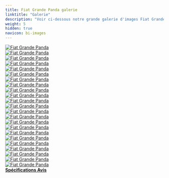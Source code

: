 ```yaml
---
title: Fiat Grande Panda galerie
linktitle: "Galerie"
description: "Voir ci-dessous notre grande galerie d'images Fiat Grande Panda. Cliquez sur les images pour les versions haute résolution."
weight: 5
hidden: true
navicon: bi-images
---
```

<!-- markdownlint-disable MD033 -->
<div class="row" id ="my-gallery">
	<div class="pswp-grid-item col-6 col-md-4">
		<a href="https://media.evkx.net/multimedia/models/fiat/grande_panda/grande_panda/charging_1.JPG"
data-pswp-src="https://media.evkx.net/multimedia/models/fiat/grande_panda/grande_panda/charging_1.JPG"
data-pswp-width="3000"
data-pswp-height="1999" 
target="_blank">
			<img src="https://media.evkx.net/multimedia/models/fiat/grande_panda/grande_panda/charging_1_xst.JPG" alt="Fiat Grande Panda" class="img-fluid " />
		</a>
	</div>
	<div class="pswp-grid-item col-6 col-md-4">
		<a href="https://media.evkx.net/multimedia/models/fiat/grande_panda/grande_panda/charging_2.JPG"
data-pswp-src="https://media.evkx.net/multimedia/models/fiat/grande_panda/grande_panda/charging_2.JPG"
data-pswp-width="3000"
data-pswp-height="2000" 
target="_blank">
			<img src="https://media.evkx.net/multimedia/models/fiat/grande_panda/grande_panda/charging_2_xst.JPG" alt="Fiat Grande Panda" class="img-fluid " />
		</a>
	</div>
	<div class="pswp-grid-item col-6 col-md-4">
		<a href="https://media.evkx.net/multimedia/models/fiat/grande_panda/grande_panda/details_1.jpg"
data-pswp-src="https://media.evkx.net/multimedia/models/fiat/grande_panda/grande_panda/details_1.jpg"
data-pswp-width="3000"
data-pswp-height="2000" 
target="_blank">
			<img src="https://media.evkx.net/multimedia/models/fiat/grande_panda/grande_panda/details_1_xst.jpg" alt="Fiat Grande Panda" class="img-fluid " />
		</a>
	</div>
	<div class="pswp-grid-item col-6 col-md-4">
		<a href="https://media.evkx.net/multimedia/models/fiat/grande_panda/grande_panda/details_2.jpg"
data-pswp-src="https://media.evkx.net/multimedia/models/fiat/grande_panda/grande_panda/details_2.jpg"
data-pswp-width="3000"
data-pswp-height="2000" 
target="_blank">
			<img src="https://media.evkx.net/multimedia/models/fiat/grande_panda/grande_panda/details_2_xst.jpg" alt="Fiat Grande Panda" class="img-fluid " />
		</a>
	</div>
	<div class="pswp-grid-item col-6 col-md-4">
		<a href="https://media.evkx.net/multimedia/models/fiat/grande_panda/grande_panda/details_3.jpg"
data-pswp-src="https://media.evkx.net/multimedia/models/fiat/grande_panda/grande_panda/details_3.jpg"
data-pswp-width="3000"
data-pswp-height="2101" 
target="_blank">
			<img src="https://media.evkx.net/multimedia/models/fiat/grande_panda/grande_panda/details_3_xst.jpg" alt="Fiat Grande Panda" class="img-fluid " />
		</a>
	</div>
	<div class="pswp-grid-item col-6 col-md-4">
		<a href="https://media.evkx.net/multimedia/models/fiat/grande_panda/grande_panda/details_4.jpg"
data-pswp-src="https://media.evkx.net/multimedia/models/fiat/grande_panda/grande_panda/details_4.jpg"
data-pswp-width="3000"
data-pswp-height="1831" 
target="_blank">
			<img src="https://media.evkx.net/multimedia/models/fiat/grande_panda/grande_panda/details_4_xst.jpg" alt="Fiat Grande Panda" class="img-fluid " />
		</a>
	</div>
	<div class="pswp-grid-item col-6 col-md-4">
		<a href="https://media.evkx.net/multimedia/models/fiat/grande_panda/grande_panda/details_5.jpg"
data-pswp-src="https://media.evkx.net/multimedia/models/fiat/grande_panda/grande_panda/details_5.jpg"
data-pswp-width="3000"
data-pswp-height="1765" 
target="_blank">
			<img src="https://media.evkx.net/multimedia/models/fiat/grande_panda/grande_panda/details_5_xst.jpg" alt="Fiat Grande Panda" class="img-fluid " />
		</a>
	</div>
	<div class="pswp-grid-item col-6 col-md-4">
		<a href="https://media.evkx.net/multimedia/models/fiat/grande_panda/grande_panda/exterior_1.jpg"
data-pswp-src="https://media.evkx.net/multimedia/models/fiat/grande_panda/grande_panda/exterior_1.jpg"
data-pswp-width="3000"
data-pswp-height="1577" 
target="_blank">
			<img src="https://media.evkx.net/multimedia/models/fiat/grande_panda/grande_panda/exterior_1_xst.jpg" alt="Fiat Grande Panda" class="img-fluid " />
		</a>
	</div>
	<div class="pswp-grid-item col-6 col-md-4">
		<a href="https://media.evkx.net/multimedia/models/fiat/grande_panda/grande_panda/exterior_2.jpg"
data-pswp-src="https://media.evkx.net/multimedia/models/fiat/grande_panda/grande_panda/exterior_2.jpg"
data-pswp-width="3000"
data-pswp-height="2000" 
target="_blank">
			<img src="https://media.evkx.net/multimedia/models/fiat/grande_panda/grande_panda/exterior_2_xst.jpg" alt="Fiat Grande Panda" class="img-fluid " />
		</a>
	</div>
	<div class="pswp-grid-item col-6 col-md-4">
		<a href="https://media.evkx.net/multimedia/models/fiat/grande_panda/grande_panda/exterior_3.jpg"
data-pswp-src="https://media.evkx.net/multimedia/models/fiat/grande_panda/grande_panda/exterior_3.jpg"
data-pswp-width="3000"
data-pswp-height="2000" 
target="_blank">
			<img src="https://media.evkx.net/multimedia/models/fiat/grande_panda/grande_panda/exterior_3_xst.jpg" alt="Fiat Grande Panda" class="img-fluid " />
		</a>
	</div>
	<div class="pswp-grid-item col-6 col-md-4">
		<a href="https://media.evkx.net/multimedia/models/fiat/grande_panda/grande_panda/exterior_4.jpg"
data-pswp-src="https://media.evkx.net/multimedia/models/fiat/grande_panda/grande_panda/exterior_4.jpg"
data-pswp-width="3000"
data-pswp-height="1673" 
target="_blank">
			<img src="https://media.evkx.net/multimedia/models/fiat/grande_panda/grande_panda/exterior_4_xst.jpg" alt="Fiat Grande Panda" class="img-fluid " />
		</a>
	</div>
	<div class="pswp-grid-item col-6 col-md-4">
		<a href="https://media.evkx.net/multimedia/models/fiat/grande_panda/grande_panda/exterior_5.jpg"
data-pswp-src="https://media.evkx.net/multimedia/models/fiat/grande_panda/grande_panda/exterior_5.jpg"
data-pswp-width="3000"
data-pswp-height="1722" 
target="_blank">
			<img src="https://media.evkx.net/multimedia/models/fiat/grande_panda/grande_panda/exterior_5_xst.jpg" alt="Fiat Grande Panda" class="img-fluid " />
		</a>
	</div>
	<div class="pswp-grid-item col-6 col-md-4">
		<a href="https://media.evkx.net/multimedia/models/fiat/grande_panda/grande_panda/exterior_6.jpg"
data-pswp-src="https://media.evkx.net/multimedia/models/fiat/grande_panda/grande_panda/exterior_6.jpg"
data-pswp-width="3000"
data-pswp-height="2000" 
target="_blank">
			<img src="https://media.evkx.net/multimedia/models/fiat/grande_panda/grande_panda/exterior_6_xst.jpg" alt="Fiat Grande Panda" class="img-fluid " />
		</a>
	</div>
	<div class="pswp-grid-item col-6 col-md-4">
		<a href="https://media.evkx.net/multimedia/models/fiat/grande_panda/grande_panda/frontseats_1.jpg"
data-pswp-src="https://media.evkx.net/multimedia/models/fiat/grande_panda/grande_panda/frontseats_1.jpg"
data-pswp-width="3000"
data-pswp-height="2000" 
target="_blank">
			<img src="https://media.evkx.net/multimedia/models/fiat/grande_panda/grande_panda/frontseats_1_xst.jpg" alt="Fiat Grande Panda" class="img-fluid " />
		</a>
	</div>
	<div class="pswp-grid-item col-6 col-md-4">
		<a href="https://media.evkx.net/multimedia/models/fiat/grande_panda/grande_panda/frontseats_2.jpg"
data-pswp-src="https://media.evkx.net/multimedia/models/fiat/grande_panda/grande_panda/frontseats_2.jpg"
data-pswp-width="3000"
data-pswp-height="2000" 
target="_blank">
			<img src="https://media.evkx.net/multimedia/models/fiat/grande_panda/grande_panda/frontseats_2_xst.jpg" alt="Fiat Grande Panda" class="img-fluid " />
		</a>
	</div>
	<div class="pswp-grid-item col-6 col-md-4">
		<a href="https://media.evkx.net/multimedia/models/fiat/grande_panda/grande_panda/headlights_1.jpg"
data-pswp-src="https://media.evkx.net/multimedia/models/fiat/grande_panda/grande_panda/headlights_1.jpg"
data-pswp-width="3000"
data-pswp-height="2000" 
target="_blank">
			<img src="https://media.evkx.net/multimedia/models/fiat/grande_panda/grande_panda/headlights_1_xst.jpg" alt="Fiat Grande Panda" class="img-fluid " />
		</a>
	</div>
	<div class="pswp-grid-item col-6 col-md-4">
		<a href="https://media.evkx.net/multimedia/models/fiat/grande_panda/grande_panda/interiorstorage_1.jpg"
data-pswp-src="https://media.evkx.net/multimedia/models/fiat/grande_panda/grande_panda/interiorstorage_1.jpg"
data-pswp-width="3000"
data-pswp-height="2000" 
target="_blank">
			<img src="https://media.evkx.net/multimedia/models/fiat/grande_panda/grande_panda/interiorstorage_1_xst.jpg" alt="Fiat Grande Panda" class="img-fluid " />
		</a>
	</div>
	<div class="pswp-grid-item col-6 col-md-4">
		<a href="https://media.evkx.net/multimedia/models/fiat/grande_panda/grande_panda/interior_1.jpg"
data-pswp-src="https://media.evkx.net/multimedia/models/fiat/grande_panda/grande_panda/interior_1.jpg"
data-pswp-width="3000"
data-pswp-height="1673" 
target="_blank">
			<img src="https://media.evkx.net/multimedia/models/fiat/grande_panda/grande_panda/interior_1_xst.jpg" alt="Fiat Grande Panda" class="img-fluid " />
		</a>
	</div>
	<div class="pswp-grid-item col-6 col-md-4">
		<a href="https://media.evkx.net/multimedia/models/fiat/grande_panda/grande_panda/main_1.jpg"
data-pswp-src="https://media.evkx.net/multimedia/models/fiat/grande_panda/grande_panda/main_1.jpg"
data-pswp-width="3000"
data-pswp-height="1757" 
target="_blank">
			<img src="https://media.evkx.net/multimedia/models/fiat/grande_panda/grande_panda/main_1_xst.jpg" alt="Fiat Grande Panda" class="img-fluid " />
		</a>
	</div>
	<div class="pswp-grid-item col-6 col-md-4">
		<a href="https://media.evkx.net/multimedia/models/fiat/grande_panda/grande_panda/screens_1.jpg"
data-pswp-src="https://media.evkx.net/multimedia/models/fiat/grande_panda/grande_panda/screens_1.jpg"
data-pswp-width="3000"
data-pswp-height="2000" 
target="_blank">
			<img src="https://media.evkx.net/multimedia/models/fiat/grande_panda/grande_panda/screens_1_xst.jpg" alt="Fiat Grande Panda" class="img-fluid " />
		</a>
	</div>
	<div class="pswp-grid-item col-6 col-md-4">
		<a href="https://media.evkx.net/multimedia/models/fiat/grande_panda/grande_panda/screens_2.jpg"
data-pswp-src="https://media.evkx.net/multimedia/models/fiat/grande_panda/grande_panda/screens_2.jpg"
data-pswp-width="3000"
data-pswp-height="2000" 
target="_blank">
			<img src="https://media.evkx.net/multimedia/models/fiat/grande_panda/grande_panda/screens_2_xst.jpg" alt="Fiat Grande Panda" class="img-fluid " />
		</a>
	</div>
	<div class="pswp-grid-item col-6 col-md-4">
		<a href="https://media.evkx.net/multimedia/models/fiat/grande_panda/grande_panda/secondrowesats_1.jpg"
data-pswp-src="https://media.evkx.net/multimedia/models/fiat/grande_panda/grande_panda/secondrowesats_1.jpg"
data-pswp-width="3000"
data-pswp-height="2005" 
target="_blank">
			<img src="https://media.evkx.net/multimedia/models/fiat/grande_panda/grande_panda/secondrowesats_1_xst.jpg" alt="Fiat Grande Panda" class="img-fluid " />
		</a>
	</div>
	<div class="pswp-grid-item col-6 col-md-4">
		<a href="https://media.evkx.net/multimedia/models/fiat/grande_panda/grande_panda/trunk_1.jpg"
data-pswp-src="https://media.evkx.net/multimedia/models/fiat/grande_panda/grande_panda/trunk_1.jpg"
data-pswp-width="3000"
data-pswp-height="1782" 
target="_blank">
			<img src="https://media.evkx.net/multimedia/models/fiat/grande_panda/grande_panda/trunk_1_xst.jpg" alt="Fiat Grande Panda" class="img-fluid " />
		</a>
	</div>
</div>
<script type="module">
  import PhotoSwipeLightbox from '/js/photoswipe-lightbox.esm.js';
    const lightbox = new PhotoSwipeLightbox({
       gallery: '#my-gallery',
        children: 'a',
        pswpModule: () => import('/js/photoswipe.esm.js')
    });
lightbox.init();
</script>
<div class="mt-3 mb-3">
<a href="../specifications/" class="text-decoration-none text-black">
<strong><i class="bi-arrow-left"></i> Spécifications </strong>
</a>
<a href="../reviews/" class="text-decoration-none text-black float-end">
<strong>Avis <i class="bi-arrow-right"></i></strong>
</a>
</div>
